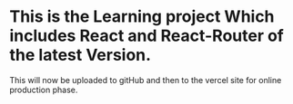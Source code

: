 # This is the Learning project Which includes React and React-Router of the latest Version.

This will now be uploaded to gitHub and then to the vercel site for online production phase.
